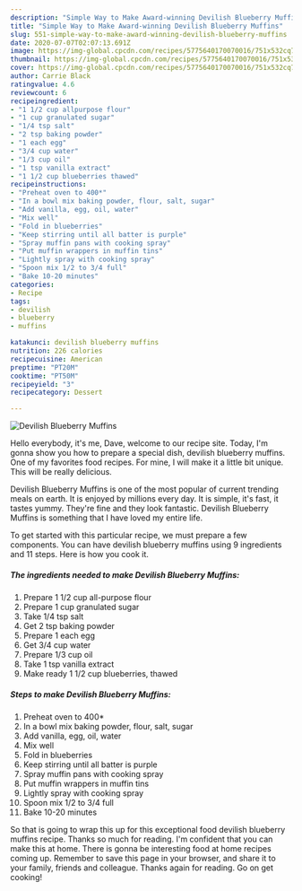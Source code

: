 ```yaml
---
description: "Simple Way to Make Award-winning Devilish Blueberry Muffins"
title: "Simple Way to Make Award-winning Devilish Blueberry Muffins"
slug: 551-simple-way-to-make-award-winning-devilish-blueberry-muffins
date: 2020-07-07T02:07:13.691Z
image: https://img-global.cpcdn.com/recipes/5775640170070016/751x532cq70/devilish-blueberry-muffins-recipe-main-photo.jpg
thumbnail: https://img-global.cpcdn.com/recipes/5775640170070016/751x532cq70/devilish-blueberry-muffins-recipe-main-photo.jpg
cover: https://img-global.cpcdn.com/recipes/5775640170070016/751x532cq70/devilish-blueberry-muffins-recipe-main-photo.jpg
author: Carrie Black
ratingvalue: 4.6
reviewcount: 6
recipeingredient:
- "1 1/2 cup allpurpose flour"
- "1 cup granulated sugar"
- "1/4 tsp salt"
- "2 tsp baking powder"
- "1 each egg"
- "3/4 cup water"
- "1/3 cup oil"
- "1 tsp vanilla extract"
- "1 1/2 cup blueberries thawed"
recipeinstructions:
- "Preheat oven to 400*"
- "In a bowl mix baking powder, flour, salt, sugar"
- "Add vanilla, egg, oil, water"
- "Mix well"
- "Fold in blueberries"
- "Keep stirring until all batter is purple"
- "Spray muffin pans with cooking spray"
- "Put muffin wrappers in muffin tins"
- "Lightly spray with cooking spray"
- "Spoon mix 1/2 to 3/4 full"
- "Bake 10-20 minutes"
categories:
- Recipe
tags:
- devilish
- blueberry
- muffins

katakunci: devilish blueberry muffins 
nutrition: 226 calories
recipecuisine: American
preptime: "PT20M"
cooktime: "PT50M"
recipeyield: "3"
recipecategory: Dessert

---
```



![Devilish Blueberry Muffins](https://img-global.cpcdn.com/recipes/5775640170070016/751x532cq70/devilish-blueberry-muffins-recipe-main-photo.jpg)

Hello everybody, it's me, Dave, welcome to our recipe site. Today, I'm gonna show you how to prepare a special dish, devilish blueberry muffins. One of my favorites food recipes. For mine, I will make it a little bit unique. This will be really delicious.



Devilish Blueberry Muffins is one of the most popular of current trending meals on earth. It is enjoyed by millions every day. It is simple, it's fast, it tastes yummy. They're fine and they look fantastic. Devilish Blueberry Muffins is something that I have loved my entire life.


To get started with this particular recipe, we must prepare a few components. You can have devilish blueberry muffins using 9 ingredients and 11 steps. Here is how you cook it.

<!--inarticleads1-->

##### The ingredients needed to make Devilish Blueberry Muffins:

1. Prepare 1 1/2 cup all-purpose flour
1. Prepare 1 cup granulated sugar
1. Take 1/4 tsp salt
1. Get 2 tsp baking powder
1. Prepare 1 each egg
1. Get 3/4 cup water
1. Prepare 1/3 cup oil
1. Take 1 tsp vanilla extract
1. Make ready 1 1/2 cup blueberries, thawed




<!--inarticleads2-->

##### Steps to make Devilish Blueberry Muffins:

1. Preheat oven to 400*
1. In a bowl mix baking powder, flour, salt, sugar
1. Add vanilla, egg, oil, water
1. Mix well
1. Fold in blueberries
1. Keep stirring until all batter is purple
1. Spray muffin pans with cooking spray
1. Put muffin wrappers in muffin tins
1. Lightly spray with cooking spray
1. Spoon mix 1/2 to 3/4 full
1. Bake 10-20 minutes




So that is going to wrap this up for this exceptional food devilish blueberry muffins recipe. Thanks so much for reading. I'm confident that you can make this at home. There is gonna be interesting food at home recipes coming up. Remember to save this page in your browser, and share it to your family, friends and colleague. Thanks again for reading. Go on get cooking!
